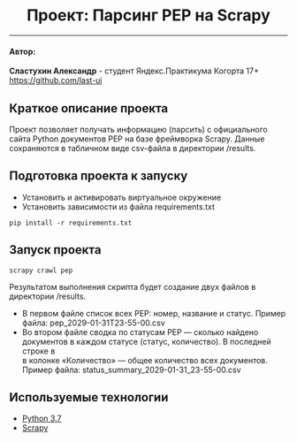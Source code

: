 # 
<h1 align="center"> Проект: Парсинг PEP на Scrapy </h1>

___
<h4>Автор:</h4>

**Сластухин Александр** - студент Яндекс.Практикума Когорта 17+
https://github.com/last-ui

<h2>Краткое описание проекта</h2>

Проект позволяет получать информацию (парсить) с официального сайта Python 
документов PEP на базе фреймворка Scrapy. Данные сохраняются в 
табличном виде csv-файла в директории /results.

<h2>Подготовка проекта к запуску</h2>

- Установить и активировать виртуальное окружение
- Установить зависимости из файла requirements.txt

```
pip install -r requirements.txt
``` 


<h2>Запуск проекта</h2>

```shell
scrapy crawl pep
```

Результатом выполнения скрипта будет создание двух файлов в директории 
/results.
- В первом файле список всех PEP: номер, название и статус. Пример файла: 
  pep_2029-01-31T23-55-00.csv
- Во втором файле сводка по статусам PEP — сколько найдено 
  документов в каждом статусе (статус, количество). В последней строке в  
  в колонке «Количество» — общее количество всех документов. Пример файла: 
  status_summary_2029-01-31_23-55-00.csv




<h2>Используемые технологии</h2>

- [Python 3.7](https://www.python.org/downloads/release/python-37/)
- [Scrapy](https://docs.scrapy.org/)


